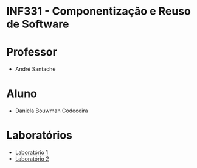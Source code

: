 # INF331 - Componentização e Reuso de Software

# Professor
* André Santachè

# Aluno
* Daniela Bouwman Codeceira

# Laboratórios

* [Laboratório 1](https://github.com/danibouw/inf331-componentizacao-e-reuso-de-software/tree/master/lab01)
* [Laboratório 2](https://github.com/danibouw/inf331-componentizacao-e-reuso-de-software/tree/master/lab02)
